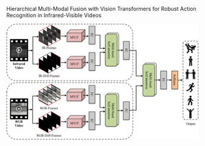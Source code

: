 Hierarchical Multi-Modal Fusion with Vision Transformers for Robust Action Recognition in Infrared-Visible Videos

![image_alt](https://github.com/jvdgit/IR_Vis_Fusion/blob/main/arch2.jpg)
